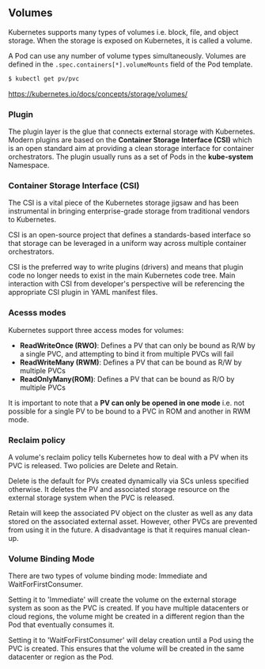 ## Volumes

Kubernetes supports many types of volumes i.e. block, file, and object storage. When the storage is exposed on Kubernetes, it is called a volume.

A Pod can use any number of volume types simultaneously. Volumes are defined in the `.spec.containers[*].volumeMounts` field of the Pod template.

```bash
$ kubectl get pv/pvc
```

https://kubernetes.io/docs/concepts/storage/volumes/

### Plugin

The plugin layer is the glue that connects external storage with Kubernetes. Modern plugins are based on the **Container Storage Interface (CSI)** which is an open standard aim at providing a clean storage interface for container orchestrators. The plugin usually runs as a set of Pods in the **kube-system** Namespace.

### Container Storage Interface (CSI)

The CSI is a vital piece of the Kubernetes storage jigsaw and has been instrumental in bringing enterprise-grade storage from traditional vendors to Kubernetes.

CSI is an open-source project that defines a standards-based interface so that storage can be leveraged in a uniform way across multiple container orchestrators.

CSI is the preferred way to write plugins (drivers) and means that plugin code no longer needs to exist in the main Kubernetes code tree. Main interaction with CSI from developer's perspective will be referencing the appropriate CSI plugin in YAML manifest files.

### Acesss modes

Kubernetes support three access modes for volumes:

- **ReadWriteOnce (RWO)**: Defines a PV that can only be bound as R/W by a single PVC, and attempting to bind it from multiple PVCs will fail
- **ReadWriteMany (RWM)**: Defines a PV that can be bound as R/W by multiple PVCs
- **ReadOnlyMany(ROM)**: Defines a PV that can be bound as R/O by multiple PVCs

It is important to note that a **PV can only be opened in one mode** i.e. not possible for a single PV to be bound to a PVC in ROM and another in RWM mode.

### Reclaim policy

A volume's reclaim policy tells Kubernetes how to deal with a PV when its PVC is released. Two policies are Delete and Retain.

Delete is the default for PVs created dynamically via SCs unless specified otherwise. It deletes the PV and associated storage resource on the external storage system when the PVC is released.

Retain will keep the associated PV object on the cluster as well as any data stored on the associated external asset. However, other PVCs are prevented from using it in the future. A disadvantage is that it requires manual clean-up.

### Volume Binding Mode

There are two types of volume binding mode: Immediate and WaitForFirstConsumer.

Setting it to 'Immediate' will create the volume on the external storage system as soon as the PVC is created. If you have multiple datacenters or cloud regions, the volume might be created in a different region than the Pod that eventually consumes it.

Setting it to 'WaitForFirstConsumer' will delay creation until a Pod using the PVC is created. This ensures that the volume will be created in the same datacenter or region as the Pod.
